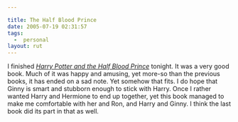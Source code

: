 ```yaml
---

title: The Half Blood Prince
date: 2005-07-19 02:31:57
tags:
  -  personal
layout: rut
---
```


I finished *[Harry Potter and the Half Blood Prince][grhp6]* tonight. It was a very good
book.  Much of it was happy and amusing, yet more-so than the previous books, it
has ended on a sad note. Yet somehow that fits.  I do hope that Ginny is smart
and stubborn enough to stick with Harry.  Once I rather wanted Harry and
Hermione to end up together, yet this book managed to make me comfortable with
her and Ron, and Harry and Ginny.  I think the last book did its part in that as
well.


[grhp6]: https://www.goodreads.com/book/show/1.Harry_Potter_and_the_Half_Blood_Prince
